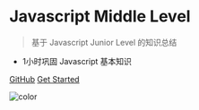 <!-- ![logo](_media/icon.svg) -->

# Javascript Middle Level

> 基于 Javascript Junior Level 的知识总结

* 1小时巩固 Javascript 基本知识

[GitHub](#)
[Get Started](/base/#javascript)

![color](#fff)